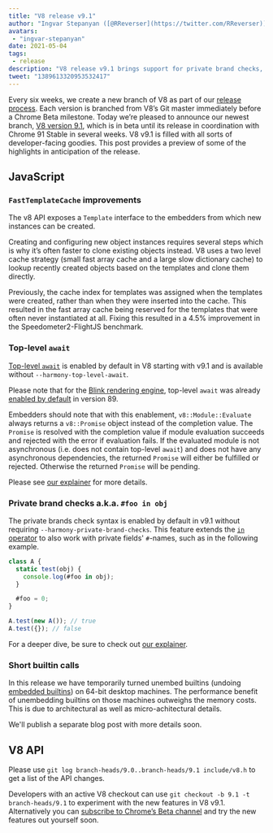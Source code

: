 ```yaml
---
title: "V8 release v9.1"
author: "Ingvar Stepanyan ([@RReverser](https://twitter.com/RReverser)), testing my private brand"
avatars: 
 - "ingvar-stepanyan"
date: 2021-05-04
tags: 
 - release
description: "V8 release v9.1 brings support for private brand checks, top-level await enabled by default and performance improvements."
tweet: "1389613320953532417"
---
```

Every six weeks, we create a new branch of V8 as part of our [release process](https://v8.dev/docs/release-process). Each version is branched from V8’s Git master immediately before a Chrome Beta milestone. Today we’re pleased to announce our newest branch, [V8 version 9.1](https://chromium.googlesource.com/v8/v8.git/+log/branch-heads/9.1), which is in beta until its release in coordination with Chrome 91 Stable in several weeks. V8 v9.1 is filled with all sorts of developer-facing goodies. This post provides a preview of some of the highlights in anticipation of the release.

<!--truncate-->
## JavaScript

### `FastTemplateCache` improvements

The v8 API exposes a `Template` interface to the embedders from which new instances can be created.

Creating and configuring new object instances requires several steps which is why it’s often faster to clone existing objects instead. V8 uses a two level cache strategy (small fast array cache and a large slow dictionary cache) to lookup recently created objects based on the templates and clone them directly.

Previously, the cache index for templates was assigned when the templates were created, rather than when they were inserted into the cache. This resulted in the fast array cache being reserved for the templates that were often never instantiated at all. Fixing this resulted in a 4.5% improvement in the Speedometer2-FlightJS benchmark.

### Top-level `await`

[Top-level `await`](https://v8.dev/features/top-level-await) is enabled by default in V8 starting with v9.1 and is available without `--harmony-top-level-await`.

Please note that for the [Blink rendering engine](https://www.chromium.org/blink), top-level `await` was already [enabled by default](https://v8.dev/blog/v8-release-89#top-level-await) in version 89.

Embedders should note that with this enablement, `v8::Module::Evaluate` always returns a `v8::Promise` object instead of the completion value. The `Promise` is resolved with the completion value if module evaluation succeeds and rejected with the error if evaluation fails. If the evaluated module is not asynchronous (i.e. does not contain top-level `await`) and does not have any asynchronous dependencies, the returned `Promise` will either be fulfilled or rejected. Otherwise the returned `Promise` will be pending.

Please see [our explainer](https://v8.dev/features/top-level-await) for more details.

### Private brand checks a.k.a. `#foo in obj`

The private brands check syntax is enabled by default in v9.1 without requiring `--harmony-private-brand-checks`. This feature extends the [`in` operator](https://developer.mozilla.org/en-US/docs/Web/JavaScript/Reference/Operators/in) to also work with private fields' `#`-names, such as in the following example.

```javascript
class A {
  static test(obj) {
    console.log(#foo in obj);
  }

  #foo = 0;
}

A.test(new A()); // true
A.test({}); // false
```

For a deeper dive, be sure to check out [our explainer](https://v8.dev/features/private-brand-checks).

### Short builtin calls

In this release we have temporarily turned unembed builtins (undoing [embedded builtins](https://v8.dev/blog/embedded-builtins)) on 64-bit desktop machines. The performance benefit of unembedding builtins on those machines outweighs the memory costs. This is due to architectural as well as micro-achitectural details.

We'll publish a separate blog post with more details soon.

## V8 API

Please use `git log branch-heads/9.0..branch-heads/9.1 include/v8.h` to get a list of the API changes.

Developers with an active V8 checkout can use `git checkout -b 9.1 -t branch-heads/9.1` to experiment with the new features in V8 v9.1. Alternatively you can [subscribe to Chrome’s Beta channel](https://www.google.com/chrome/browser/beta.html) and try the new features out yourself soon.
